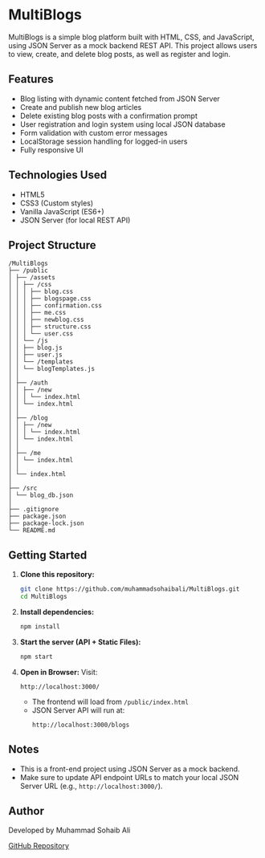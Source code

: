 # MultiBlogs

MultiBlogs is a simple blog platform built with HTML, CSS, and JavaScript, using JSON Server as a mock backend REST API. This project allows users to view, create, and delete blog posts, as well as register and login.

## Features

- Blog listing with dynamic content fetched from JSON Server
- Create and publish new blog articles
- Delete existing blog posts with a confirmation prompt
- User registration and login system using local JSON database
- Form validation with custom error messages
- LocalStorage session handling for logged-in users
- Fully responsive UI

## Technologies Used

- HTML5
- CSS3 (Custom styles)
- Vanilla JavaScript (ES6+)
- JSON Server (for local REST API)

## Project Structure

```
/MultiBlogs
├── /public
│ ├── /assets
│ │ ├── /css
│ │ │ ├── blog.css
│ │ │ ├── blogspage.css
│ │ │ ├── confirmation.css
│ │ │ ├── me.css
│ │ │ ├── newblog.css
│ │ │ ├── structure.css
│ │ │ └── user.css
│ │ └── /js
│ │ ├── blog.js
│ │ ├── user.js
│ │ └── /templates
│ │ └── blogTemplates.js
│ │
│ ├── /auth
│ │ ├── /new
│ │ │ └── index.html
│ │ └── index.html
│ │
│ ├── /blog
│ │ ├── /new
│ │ │ └── index.html
│ │ └── index.html
│ │
│ ├── /me
│ │ └── index.html
│ │
│ └── index.html
│
├── /src
│ └── blog_db.json
│
├── .gitignore
├── package.json
├── package-lock.json
└── README.md
```

## Getting Started

1. **Clone this repository:**

   ```bash
   git clone https://github.com/muhammadsohaibali/MultiBlogs.git
   cd MultiBlogs
   ```

2. **Install dependencies:**

   ```bash
   npm install
   ```

3. **Start the server (API + Static Files):**

   ```bash
   npm start
   ```

4. **Open in Browser:**
   Visit:
   ```
   http://localhost:3000/
   ```
   - The frontend will load from `/public/index.html`
   - JSON Server API will run at:
     ```
     http://localhost:3000/blogs
     ```

## Notes

- This is a front-end project using JSON Server as a mock backend.
- Make sure to update API endpoint URLs to match your local JSON Server URL (e.g., `http://localhost:3000/`).

## Author

Developed by Muhammad Sohaib Ali

[GitHub Repository](https://github.com/muhammadsohaibali/MultiBlogs)

```

```
